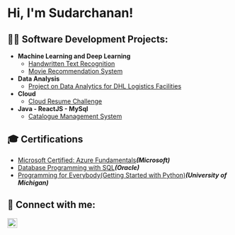 <h1>Hi, I'm Sudarchanan! </h1>

<h2>👨‍💻 Software Development Projects:</h2>

- <b>Machine Learning and Deep Learning</b>
  - [Handwritten Text Recognition](https://github.com/Sudarchanan/HandWritten-Text-Recognition)
  - [Movie Recommendation System](https://github.com/Sudarchanan/Movie-Recommendation)
- <b>Data Analysis</b>
  - [Project on Data Analytics for DHL Logistics Facilities](https://github.com/Sudarchanan/IBM-Project-2455-1658471854)
- <b>Cloud</b>
  - [Cloud Resume Challenge](https://github.com/Sudarchanan/CloudResumeChallenge)
- <b>Java - ReactJS - MySql</b>
  - [Catalogue Management System ](https://github.com/Sudarchanan/Catalogue-Management-System)
 
<h2>🎓 Certifications</h2>

- [Microsoft Certified: Azure Fundamentals](https://learn.microsoft.com/api/credentials/share/en-gb/SudarchananMS-0194/30D12B4A1E6816F3?sharingId=C919778F16FE0BE2)<b><i>(Microsoft)</b></i>
- [Database Programming with SQL](https://drive.google.com/file/d/1YpeT9TB03BEvzk9yGrbGVGNmT2Ksmj8x/view?usp=drive_link)<b><i>(Oracle)</b></i>
- [Programming for Everybody(Getting Started with Python)](https://coursera.org/share/6416e2af39713a5d12e059749d78b703)<b><i>(University of Michigan)</b></i>


<h2> 🤳 Connect with me:</h2>

[<img align="left" alt="LinkedIn" width="22px" src="https://cdn.jsdelivr.net/npm/simple-icons@v3/icons/linkedin.svg" />][linkedin]

[linkedin]:https://www.linkedin.com/in/sudarchananms/

